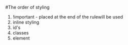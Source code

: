 #The order of styling

1. !important - placed at the end of the rulewill be used
2. inline styling
3. id's
4. classes
5. element